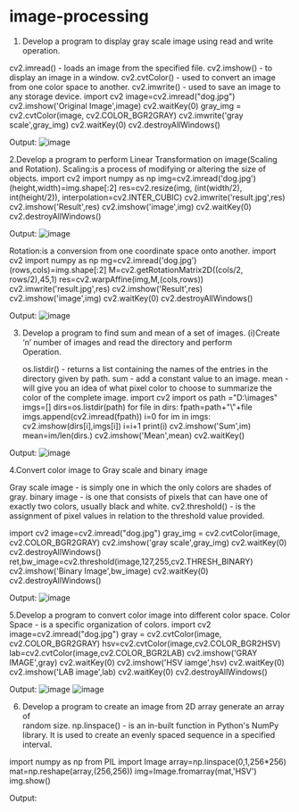 # image-processing
1.	Develop a program to display gray scale image using read and write operation.

cv2.imread() -  loads an image from the specified file.
cv2.imshow() - to display an image in a window.
cv2.cvtColor() - used to convert an image from one color space to another.
cv2.imwrite() - used to save an image to any storage device.
         import cv2 
         image=cv2.imread("dog.jpg")
         cv2.imshow('Original Image',image)
         cv2.waitKey(0)
         gray_img = cv2.cvtColor(image, cv2.COLOR_BGR2GRAY)
         cv2.imwrite('gray scale',gray_img)
         cv2.waitKey(0)
         cv2.destroyAllWindows()

Output:
![image](https://user-images.githubusercontent.com/72515142/104429740-f7cb5a80-55ab-11eb-8986-5589c67bb648.png)
  
2.Develop a program to perform Linear Transformation on image(Scaling and Rotation).
Scaling:is a process of modifying or altering the size of objects.
     import cv2 
     import numpy as np
     img=cv2.imread('dog.jpg')
     (height,width)=img.shape[:2]
     res=cv2.resize(img, (int(width/2), int(height/2)), interpolation=cv2.INTER_CUBIC)
     cv2.imwrite('result.jpg',res)
     cv2.imshow('Result',res)
     cv2.imshow('image',img)
     cv2.waitKey(0)
     cv2.destroyAllWindows()

Output:
![image](https://user-images.githubusercontent.com/72515142/104430309-8344eb80-55ac-11eb-8966-b807eb010cbb.png)

Rotation:is a conversion from one coordinate space onto another.
    import cv2 
    import numpy as np
    mg=cv2.imread('dog.jpg')
    (rows,cols)=img.shape[:2]
    M=cv2.getRotationMatrix2D((cols/2, rows/2),45,1)
    res=cv2.warpAffine(img,M,(cols,rows))
    cv2.imwrite('result.jpg',res)
    cv2.imshow('Result',res)
    cv2.imshow('image',img)
    cv2.waitKey(0)
    cv2.destroyAllWindows()

Output:
![image](https://user-images.githubusercontent.com/72515142/104431217-a754fc80-55ad-11eb-8e06-dd6de1fae7e8.png)

3. Develop a program to find sum and mean of a set of images.
    (i)Create ‘n’ number of images and read the directory and perform  
     Operation.
     
     os.listdir() -  returns a list containing the names of the entries in the directory given by path.
     sum -  add a constant value to an image.
     mean - will give you an idea of what pixel color to choose to summarize the color of the complete image.
import cv2
import os
path ="D:\images"
imgs=[]
dirs=os.listdir(path)
for file in dirs:
    fpath=path+"\\"+file
    imgs.append(cv2.imread(fpath))
i=0
for im in imgs:
  cv2.imshow(dirs[i],imgs[i])
  i=i+1
  print(i)
cv2.imshow('Sum',im)
mean=im/len(dirs.)
cv2.imshow('Mean',mean)
cv2.waitKey()

Output:
![image](https://user-images.githubusercontent.com/72515142/104432326-eb94cc80-55ae-11eb-8f60-ba7149fa8f50.png)

4.Convert color image to Gray scale and binary image

   Gray scale image - is simply one in which the only colors are shades of gray.
   binary image -  is one that consists of pixels that can have one of exactly two colors, usually black and white. 
   cv2.threshold() -  is the assignment of pixel values in relation to the threshold value provided.
   
  
import cv2 
image=cv2.imread("dog.jpg")
gray_img = cv2.cvtColor(image, cv2.COLOR_BGR2GRAY)
cv2.imshow('gray scale',gray_img)
cv2.waitKey(0)
cv2.destroyAllWindows()
ret,bw_image=cv2.threshold(image,127,255,cv2.THRESH_BINARY)
cv2.imshow('Binary Image',bw_image)
cv2.waitKey(0)
cv2.destroyAllWindows()

Output:
![image](https://user-images.githubusercontent.com/72515142/104433157-c8b6e800-55af-11eb-9e1f-9bf99153bf25.png)

5.Develop a program to convert color image into different color space.
   Color Space - is a specific organization of colors.
import cv2 
image=cv2.imread("dog.jpg")
gray = cv2.cvtColor(image, cv2.COLOR_BGR2GRAY)
hsv=cv2.cvtColor(image,cv2.COLOR_BGR2HSV)
lab=cv2.cvtColor(image,cv2.COLOR_BGR2LAB)
cv2.imshow('GRAY IMAGE',gray)
cv2.waitKey(0)
cv2.imshow('HSV iamge',hsv)
cv2.waitKey(0)
cv2.imshow('LAB image',lab)
cv2.waitKey(0)
cv2.destroyAllWindows()

Output:
![image](https://user-images.githubusercontent.com/72515142/104433426-17fd1880-55b0-11eb-83af-03a910b45cb3.png)
![image](https://user-images.githubusercontent.com/72515142/104433589-47ac2080-55b0-11eb-848c-97d4cbe7401b.png)

6. Develop a program to create an image from 2D array generate an array of    
    random size.
   np.linspace() -  is an in-built function in Python's NumPy library. It is used to create an evenly spaced sequence in a specified interval.
   
import numpy as np
from PIL import Image
array=np.linspace(0,1,256*256)
mat=np.reshape(array,(256,256))
img=Image.fromarray(mat,'HSV')
img.show()

Output:

  
